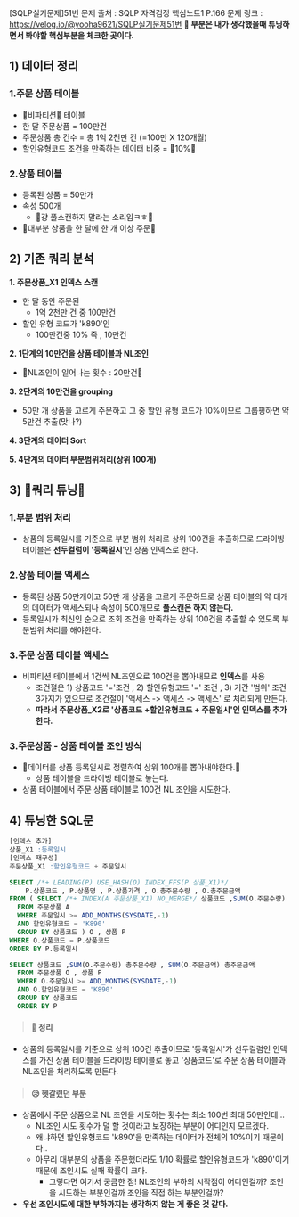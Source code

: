 [SQLP실기문제]51번
문제 출처 : SQLP 자격검정 핵심노트1 P.166
문제 링크 : https://velog.io/@yooha9621/SQLP실기문제51번
**🍎 부분은 내가 생각했을때 튜닝하면서 봐야할 핵심부분을 체크한 곳이다.**

## 1) 데이터 정리
### 1.주문 상품 테이블
- 🍎비파티션🍎 테이블
- 한 달 주문상품 = 100만건
- 주문상품 총 건수 = 총 1억 2천만 건 (=100만 X 120개월)
- 할인유형코드 조건을 만족하는 데이터 비중 = 🍎10%🍎
### 2.상품 테이블
- 등록된 상품 = 50만개
- 속성 500개
   - 🍎걍 풀스캔하지 말라는 소리임ㅋㅎ🍎
- 🍎대부분 상품을 한 달에 한 개 이상 주문🍎

## 2) 기존 쿼리 분석
**1. 주문상품_X1 인덱스 스캔**
- 한 달 동안 주문된
   - 1억 2천만 건 중 100만건
- 할인 유형 코드가 'k890'인
   - 100만건중 10%  즉 , 10만건
   
**2. 1단계의 10만건을 상품 테이블과 NL조인**
- 🍎NL조인이 일어나는 횟수 : 20만건🍎

**3. 2단계의 10만건을 grouping**
- 50만 개 상품을 고르게 주문하고 그 중 할인 유형 코드가 10%이므로 그룹핑하면 약 5만건 추출(맞나?)

**4. 3단계의 데이터 Sort**

**5. 4단계의 데이터 부분범위처리(상위 100개)**

## 3) 🍎쿼리 튜닝🍎
### 1.부분 범위 처리
- 상품의 등록일시를 기준으로 부분 범위 처리로 상위 100건을 추출하므로 드라이빙 테이블은 **선두컬럼이 '등록일시**'인 상품 인덱스로 한다.
### 2.상품 테이블 액세스
- 등록된 상품 50만개이고 50만 개 상품을 고르게 주문하므로 상품 테이블의 약 대개의 데이터가 액세스되나 속성이 500개므로 **풀스캔은 하지 않는다.**
- 등록일시가 최신인 순으로 조회 조건을 만족하는 상위 100건을 추출할 수 있도록 부분범위 처리를 해야한다.
### 3.주문 상품 테이블 액세스
- 비파티션 테이블에서 1건씩 NL조인으로 100건을 뽑아내므로 **인덱스**를 사용 
  - 조건절은 1) 상품코드 '='조건 , 2) 할인유형코드 '=' 조건 , 3) 기간 '범위' 조건 3가지가 있으므로 조건절이 '액세스 -> 액세스 -> 액세스' 로 처리되게 만든다.
  - **따라서 주문상품_X2로 '상품코드 +할인유형코드 + 주문일시'인 인덱스를 추가한다.**

### 3.주문상품 - 상품 테이블 조인 방식
- 🍎데이터를 상품 등록일시로 정렬하여 상위 100개를 뽑아내야한다.🍎
   - 상품 테이블을 드라이빙 테이블로 놓는다.
- 상품 테이블에서 주문 상품 테이블로 100건 NL 조인을 시도한다.

## 4) 튜닝한 SQL문
   
```sql
[인덱스 추가]
상품_X1 :등록일시
[인덱스 재구성]
주문상품_X1 :할인유형코드 + 주문일시

SELECT /*+ LEADING(P) USE_HASH(O) INDEX_FFS(P 상품_X1)*/
	P.상품코드 , P.상품명 , P.상품가격 , O.총주문수량 , O.총주문금액 
FROM ( SELECT /*+ INDEX(A 주문상품_X1) NO_MERGE*/ 상품코드 ,SUM(O.주문수량) 총주문수량 , SUM(O.주문금액) 총주문금액
  FROM 주문상품 A
  WHERE 주문일시 >= ADD_MONTHS(SYSDATE,-1)
  AND 할인유형코드 = 'K890'
  GROUP BY 상품코드 ) O , 상품 P
WHERE O.상품코드 = P.상품코드
ORDER BY P.등록일시

SELECT 상품코드 ,SUM(O.주문수량) 총주문수량 , SUM(O.주문금액) 총주문금액
  FROM 주문상품 O , 상품 P
  WHERE O.주문일시 >= ADD_MONTHS(SYSDATE,-1)
  AND O.할인유형코드 = 'K890'
  GROUP BY 상품코드
  ORDER BY P
```

> #### 🍎 정리
- 상품의 등록일시를 기준으로 상위 100건 추출이므로 '등록일시'가 선두컬럼인 인덱스를 가진 상품 테이블을 드라이빙 테이블로 놓고 '상품코드'로 주문 상품 테이블과 NL조인을 처리하도록 만든다.

> #### 😥 헷갈렸던 부분
- 상품에서 주문 상품으로 NL 조인을 시도하는 횟수는 최소 100번 최대 50만인데...
   - NL조인 시도 횟수가 덜 할 것이라고 보장하는 부분이 어디인지 모르겠다.
   - 왜냐하면 할인유형코드 'k890'을 만족하는 데이터가 전체의 10%이기 때문이다..
   - 아무리 대부분의 상품을 주문했더라도 1/10 확률로 할인유형코드가 'k890'이기 때문에 조인시도 실패 확률이 크다.
      - 그렇다면 여기서 궁금한 점! NL조인의 부하의 시작점이 어디인걸까? 조인을 시도하는 부분인걸까 조인을 직접 하는 부분인걸까?
 - **우선 조인시도에 대한 부하까지는 생각하지 않는 게 좋은 것 같다.**